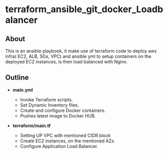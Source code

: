 # terraform_ansible_git_docker_Loadbalancer

## About

This is an ansible playbook, it make use of terraform code to deploy aws infra( EC2, ALB, SGs, VPC) and ansible yml to setup containers on the deployed EC2 instances, is then load balanced with Nginx.

## Outline

- <b>main.yml</b>
   
  - Invoke Terraform scripts.
  - Set Dynamic Inventory files.
  - Create and configure Docker containers.
  - Pushes latest image to Docker HUB.

- <b>terraform/main.tf</b>
   - Setting UP VPC with mentioned CIDR block
   - Create EC2 instances, on the mentioned AZs.
   - Configure Application Load Balancer.


